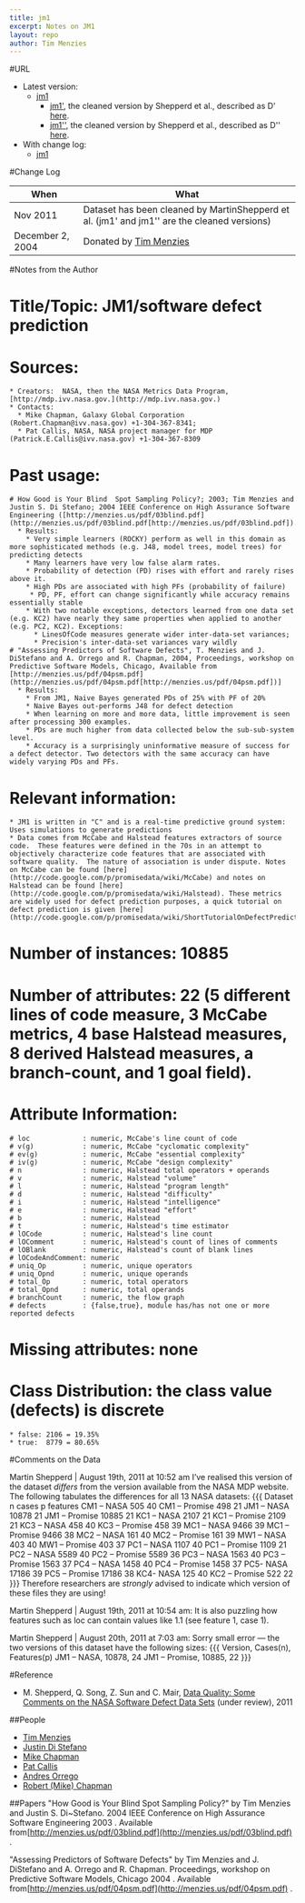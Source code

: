 ```yaml
---
title: jm1
excerpt: Notes on JM1
layout: repo
author: Tim Menzies
---
```



#URL

  * Latest version: 
    * [jm1](https://terapromise.csc.ncsu.edu:8443/svn/repo/defect/mccabehalsted/jm/jm1/jm1.arff)
      * [jm1'](https://terapromise.csc.ncsu.edu:8443/svn/repo/defect/mccabehalsted/jm/jm1/d), the cleaned version by Shepperd et al., described as D' [here](http://nasa-softwaredefectdatasets.wikispaces.com/home).
      * [jm1''](https://terapromise.csc.ncsu.edu:8443/svn/repo/defect/mccabehalsted/jm/jm1/dd), the cleaned version by Shepperd et al., described as D'' [here](http://nasa-softwaredefectdatasets.wikispaces.com/home).
  * With change log:
    * [jm1](https://terapromise.csc.ncsu.edu:8443/svn/repo/defect/mccabehalsted/jm/jm1/jm1)

#Change Log

When | What
---- | ----
Nov 2011 | Dataset has been cleaned by MartinShepperd et al. (jm1' and jm1'' are the cleaned versions)
December 2, 2004  | Donated by [Tim Menzies](TimMenzies)

#Notes from the Author

  # Title/Topic: JM1/software defect prediction
  # Sources:
    * Creators:  NASA, then the NASA Metrics Data Program,[http://mdp.ivv.nasa.gov.](http://mdp.ivv.nasa.gov.) 
    * Contacts: 
      * Mike Chapman, Galaxy Global Corporation (Robert.Chapman@ivv.nasa.gov) +1-304-367-8341; 
      * Pat Callis, NASA, NASA project manager for MDP (Patrick.E.Callis@ivv.nasa.gov) +1-304-367-8309 
  # Past usage:
    # How Good is Your Blind  Spot Sampling Policy?; 2003; Tim Menzies and Justin S. Di Stefano; 2004 IEEE Conference on High Assurance Software Engineering ([http://menzies.us/pdf/03blind.pdf](http://menzies.us/pdf/03blind.pdf[http://menzies.us/pdf/03blind.pdf]).)).]
      * Results: 
        * Very simple learners (ROCKY) perform as well in this domain as more sophisticated methods (e.g. J48, model trees, model trees) for predicting detects
        * Many learners have very low false alarm rates.
        * Probability of detection (PD) rises with effort and rarely rises above it.
        * High PDs are associated with high PFs (probability of failure)
         * PD, PF, effort can change significantly while accuracy remains essentially stable
        * With two notable exceptions, detectors learned from one data set (e.g. KC2) have nearly they same properties when applied to another (e.g. PC2, KC2). Exceptions:
          * LinesOfCode measures generate wider inter-data-set variances; 
          * Precision's inter-data-set variances vary wildly
    # "Assessing Predictors of Software Defects", T. Menzies and J. DiStefano and A. Orrego and R. Chapman, 2004, Proceedings, workshop on Predictive Software Models, Chicago, Available from [http://menzies.us/pdf/04psm.pdf](http://menzies.us/pdf/04psm.pdf[http://menzies.us/pdf/04psm.pdf])]
      * Results:
        * From JM1, Naive Bayes generated PDs of 25% with PF of 20%
        * Naive Bayes out-performs J48 for defect detection
        * When learning on more and more data, little improvement is seen after processing 300 examples.
        * PDs are much higher from data collected below the sub-sub-system level.          
        * Accuracy is a surprisingly uninformative measure of success for a defect detector. Two detectors with the same accuracy can have widely varying PDs and PFs.
  # Relevant information:
    * JM1 is written in "C" and is a real-time predictive ground system: Uses simulations to generate predictions
    * Data comes from McCabe and Halstead features extractors of source code.  These features were defined in the 70s in an attempt to objectively characterize code features that are associated with software quality.  The nature of association is under dispute. Notes on McCabe can be found [here](http://code.google.com/p/promisedata/wiki/McCabe) and notes on Halstead can be found [here](http://code.google.com/p/promisedata/wiki/Halstead). These metrics are widely used for defect prediction purposes, a quick tutorial on defect prediction is given [here](http://code.google.com/p/promisedata/wiki/ShortTutorialOnDefectPrediction).
  # Number of instances: 10885
  # Number of attributes: 22 (5 different lines of code measure, 3 McCabe metrics, 4 base Halstead measures, 8 derived Halstead measures, a branch-count, and 1 goal field).
  # Attribute Information:
    # loc             : numeric, McCabe's line count of code
    # v(g)            : numeric, McCabe "cyclomatic complexity"
    # ev(g)           : numeric, McCabe "essential complexity"
    # iv(g)           : numeric, McCabe "design complexity"
    # n               : numeric, Halstead total operators + operands
    # v               : numeric, Halstead "volume"
    # l               : numeric, Halstead "program length"
    # d               : numeric, Halstead "difficulty"
    # i               : numeric, Halstead "intelligence"
    # e               : numeric, Halstead "effort"
    # b               : numeric, Halstead 
    # t               : numeric, Halstead's time estimator
    # lOCode          : numeric, Halstead's line count
    # lOComment       : numeric, Halstead's count of lines of comments
    # lOBlank         : numeric, Halstead's count of blank lines
    # lOCodeAndComment: numeric
    # uniq_Op         : numeric, unique operators
    # uniq_Opnd       : numeric, unique operands
    # total_Op        : numeric, total operators
    # total_Opnd      : numeric, total operands
    # branchCount     : numeric, the flow graph
    # defects         : {false,true}, module has/has not one or more reported defects
  # Missing attributes: none
  # Class Distribution: the class value (defects) is discrete 
    * false: 2106 = 19.35%
    * true:  8779 = 80.65%


#Comments on the Data

Martin Shepperd | August 19th, 2011 at 10:52 am
I’ve realised this version of the dataset *differs* from the version available from the NASA MDP website. The following tabulates the differences for all 13 NASA datasets:
\{\{\{
Dataset	        n cases	p features
CM1 – NASA	505	40
CM1 – Promise	498	21
JM1 – NASA	10878	21
JM1 – Promise	10885	21
KC1 – NASA	2107	21
KC1 – Promise	2109	21
KC3 – NASA	458	40
KC3 – Promise	458	39
MC1 – NASA	9466	39
MC1 – Promise	9466	38
MC2 – NASA	161	40
MC2 – Promise	161	39
MW1 – NASA	403	40
MW1 – Promise	403	37
PC1 – NASA	1107	40
PC1 – Promise	1109	21
PC2 – NASA	5589	40
PC2 – Promise	5589	36
PC3 – NASA	1563	40
PC3 – Promise	1563	37
PC4 – NASA	1458	40
PC4 – Promise	1458	37
PC5- NASA	17186	39
PC5 – Promise	17186	38
KC4- NASA	125	40
KC2 – Promise	522	22
\}\}\}
Therefore researchers are *strongly* advised to indicate which version of these files they are using!

Martin Shepperd | August 19th, 2011 at 10:54 am: It is also puzzling how features such as loc can contain values like 1.1 (see feature 1, case 1).

Martin Shepperd | August 20th, 2011 at 7:03 am: Sorry small error — the two versions of this dataset have the following sizes:
\{\{\{
Version,         Cases(n),   Features(p)
JM1 – NASA,      10878,      24
JM1 – Promise,   10885,      22
\}\}\}

#Reference

  * M. Shepperd, Q. Song, Z. Sun and C. Mair, [Data Quality: Some Comments on the NASA Software Defect Data Sets](http://goo.gl/OlHNh) (under review), 2011

##People 
 * [Tim Menzies](TimMenzies)
 * [Justin Di Stefano](JustinDiStefano)
 * [Mike Chapman](MikeChapman)
 * [Pat Callis](PatCallis)
 * [Andres Orrego](AndresOrrego)
 * [Robert (Mike) Chapman](RobertChapman)

##Papers 
"How Good is Your Blind Spot Sampling Policy?" by Tim Menzies and Justin S. Di~Stefano. 2004 IEEE Conference on High Assurance Software Engineering 2003 . Available from[http://menzies.us/pdf/03blind.pdf](http://menzies.us/pdf/03blind.pdf) .

"Assessing Predictors of Software Defects" by Tim Menzies and J. DiStefano and A. Orrego and R. Chapman. Proceedings, workshop on Predictive Software Models, Chicago 2004 . Available from[http://menzies.us/pdf/04psm.pdf](http://menzies.us/pdf/04psm.pdf) .